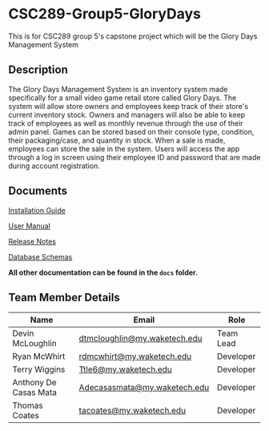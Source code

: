 # CSC289-Group5-GloryDays
This is for CSC289 group 5's capstone project which will be the Glory Days Management System

## Description
The Glory Days Management System is an inventory system made specifically for a small video game retail store called Glory Days. The system will allow store owners and employees keep track of their store's current inventory stock. Owners and managers will also be able to keep track of employees as well as monthly revenue through the use of their admin panel. Games can be stored based on their console type, condition, their packaging/case, and quantity in stock. When a sale is made, employees can store the sale in the system. Users will access the app through a log in screen using their employee ID and password that are made during account registration.

## Documents

[Installation Guide](https://github.com/Devin1mc/CSC289-Group5-GloryDays/blob/main/docs/glory_days_installation_guide.md)

[User Manual](https://github.com/Devin1mc/CSC289-Group5-GloryDays/blob/main/docs/glory_days_user_manual.md)

[Release Notes](https://github.com/Devin1mc/CSC289-Group5-GloryDays/blob/main/docs/release_notes.md)

[Database Schemas](https://github.com/Devin1mc/CSC289-Group5-GloryDays/blob/main/docs/database_schemas)

**All other documentation can be found in the `docs` folder.**

## Team Member Details

| Name | Email | Role |
| --- | --- | --- |
| Devin McLoughlin | [dtmcloughlin@my.waketech.edu](mailto:dtmcloughlin@my.waketech.edu) | Team Lead |
| Ryan McWhirt | [rdmcwhirt@my.waketech.edu](mailto:rdmcwhirt@my.waketech.edu) | Developer |
| Terry Wiggins | [Ttle6@my.waketech.edu](mailto:Ttle6@my.waketech.edu) | Developer |
| Anthony De Casas Mata | [Adecasasmata@my.waketech.edu](mailto:Adecasasmata@my.waketech.edu) | Developer |
| Thomas Coates | [tacoates@my.waketech.edu](mailto:tacoates@my.waketech.edu) | Developer |
